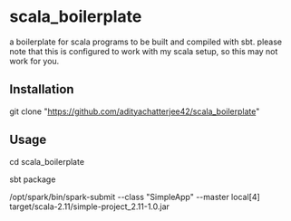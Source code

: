# scala_boilerplate

a boilerplate for scala programs to be built and compiled with sbt. please note that this is configured to work with my scala setup, so this may not work for you. 

## Installation

git clone "https://github.com/adityachatterjee42/scala_boilerplate"

## Usage

cd scala_boilerplate

sbt package

/opt/spark/bin/spark-submit --class "SimpleApp" --master local[4] target/scala-2.11/simple-project_2.11-1.0.jar
